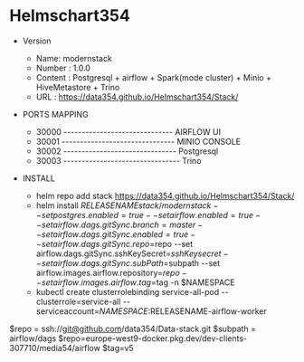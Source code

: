 # Helmschart354
- Version 
     - Name: modernstack
     - Number : 1.0.0
     - Content : Postgresql + airflow + Spark(mode cluster) + Minio + HiveMetastore + Trino 
     - URL : https://data354.github.io/Helmschart354/Stack/

- PORTS MAPPING 
    - 30000   ------------------------------  AIRFLOW UI
    - 30001   ------------------------------- MINIO CONSOLE
    - 30002   ------------------------------- Postgresql
    - 30003   -------------------------------- Trino
    
- INSTALL
    - helm repo add stack https://data354.github.io/Helmschart354/Stack/
    - helm install $RELEASENAME stack/modernstack --set postgres.enabled=true --set airflow.enabled=true --set airflow.dags.gitSync.branch=master --set airflow.dags.gitSync.enabled=true --set airflow.dags.gitSync.repo=$repo   --set airflow.dags.gitSync.sshKeySecret=$sshKeysecret --set airflow.dags.gitSync.subPath=$subpath --set airflow.images.airflow.repository=$repo --set airflow.images.airflow.tag=$tag -n $NAMESPACE
    - kubectl create clusterrolebinding service-all-pod   --clusterrole=service-all    --serviceaccount=$NAMESPACE:$RELEASENAME-airflow-worker 
     
$repo = ssh://git@github.com/data354/Data-stack.git
$subpath = airflow/dags
$repo=europe-west9-docker.pkg.dev/dev-clients-307710/media54/airflow
$tag=v5
